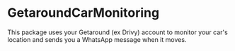 # GetaroundCarMonitoring

This package uses your Getaround (ex Drivy) account to monitor your car's location and sends you a WhatsApp message when
it moves.